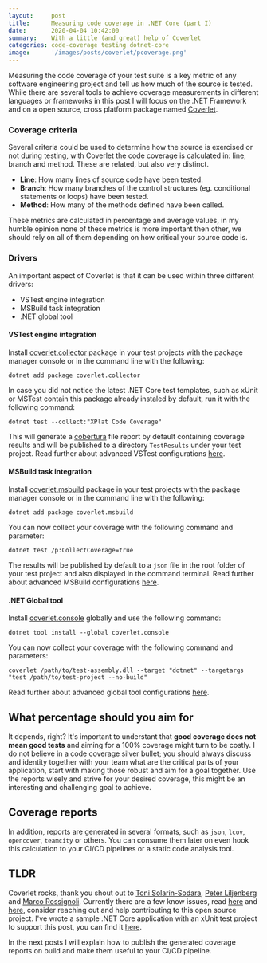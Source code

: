 ```yaml
---
layout:     post
title:      Measuring code coverage in .NET Core (part I)
date:       2020-04-04 10:42:00
summary:    With a little (and great) help of Coverlet
categories: code-coverage testing dotnet-core
image:      '/images/posts/coverlet/pcoverage.png'
---
```


Measuring the code coverage of your test suite is a key metric of any software engineering project and tell us how much of the source is tested.
While there are several tools to achieve coverage measurements in different languages or frameworks in this post I will focus on the .NET Framework and on a open source, cross platform package named [Coverlet](https://github.com/tonerdo/coverlet "Coverlet source repository").

### Coverage criteria

Several criteria could be used to determine how the source is exercised or not during testing, with Coverlet the code coverage is calculated in: line, branch and method. These are related, but also very distinct.  

- **Line**: How many lines of source code have been tested.
- **Branch**: How many branches of the control structures (eg. conditional statements or loops) have been tested.
- **Method**: How many of the methods defined have been called.

These metrics are calculated in percentage and average values, in my humble opinion none of these metrics is more important then other, we should rely on all of them depending on how critical your source code is.

### Drivers

An important aspect of Coverlet is that it can be used within three different drivers:

- VSTest engine integration
- MSBuild task integration
- .NET global tool

#### VSTest engine integration

Install [coverlet.collector](https://www.nuget.org/packages/coverlet.collector "Coverlet Collector package nuget.org") package in your test projects with the package manager console or in the command line with the following:

```dotnet add package coverlet.collector```

In case you did not notice the latest .NET Core test templates, such as xUnit or MSTest contain this package already instaled by default, run it with the following command:

```dotnet test --collect:"XPlat Code Coverage"```

This will generate a [cobertura](https://cobertura.github.io/cobertura/) file report by default containing coverage results and will be published to a directory ```TestResults``` under your test project. Read further about advanced VSTest configurations [here](https://github.com/tonerdo/coverlet/blob/master/Documentation/VSTestIntegration.md).

#### MSBuild task integration

Install [coverlet.msbuild](https://www.nuget.org/packages/coverlet.msbuild "Coverlet MSBuild package nuget.org") package in your test projects with the package manager console or in the command line with the following:

```dotnet add package coverlet.msbuild```

You can now collect your coverage with the following command and parameter:

```dotnet test /p:CollectCoverage=true```

The results will be published by default to a ```json``` file in the root folder of your test project and also displayed in the command terminal. Read further about advanced MSBuild configurations [here](https://github.com/tonerdo/coverlet/blob/master/Documentation/MSBuildIntegration.md).

#### .NET Global tool

Install [coverlet.console](https://www.nuget.org/packages/coverlet.console/ "Coverlet console package nuget.org") globally and use the following command:

```dotnet tool install --global coverlet.console```

You can now collect your coverage with the following command and parameters:

```coverlet /path/to/test-assembly.dll --target "dotnet" --targetargs "test /path/to/test-project --no-build"```

 Read further about advanced global tool configurations [here](https://github.com/tonerdo/coverlet/blob/master/Documentation/GlobalTool.md).

## What percentage should you aim for

It depends, right? It's important to understant that **good coverage does not mean good tests** and aiming for a 100% coverage might turn to be costly. I do not believe in a code coverage silver bullet; you should always discuss and identity together with your team what are the critical parts of your application, start with making those robust and aim for a goal together. Use the reports wisely and strive for your desired coverage, this might be an interesting and challenging goal to achieve.

## Coverage reports

In addition, reports are generated in several formats, such as ```json```, ```lcov```, ```opencover```, ```teamcity``` or others. You can consume them later on even hook this calculation to your CI/CD pipelines or a static code analysis tool.

## TLDR

Coverlet rocks, thank you shout out to [Toni Solarin-Sodara](https://github.com/tonerdo), [Peter Liljenberg](https://github.com/petli) and [Marco Rossignoli](https://github.com/MarcoRossignoli). Currently there are a few know issues, read [here](https://github.com/tonerdo/coverlet/blob/master/Documentation/KnownIssues.md) and [here](https://github.com/tonerdo/coverlet/issues?page=1&q=is%3Aissue+is%3Aopen), consider reaching out and help contributing to this open source project. I've wrote a sample .NET Core application with an xUnit test project to support this post, you can find it [here](https://github.com/antao/learning-measuring-code-coverage).

In the next posts I will explain how to publish the generated coverage reports on build and make them useful to your CI/CD pipeline.
